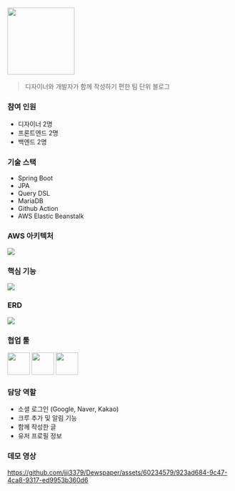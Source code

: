 ### <img src="https://github.com/jji3379/Dewspaper/assets/60234579/3ea13b92-eb99-4146-995a-7404dfd4dda6" style="inline-size: 150px">

> 디자이너와 개발자가 함께 작성하기 편한 팀 단위 블로그

### 참여 인원
* 디자이너 2명
* 프론트엔드 2명
* 백엔드 2명

### 기술 스택
* Spring Boot
* JPA
* Query DSL
* MariaDB
* Github Action
* AWS Elastic Beanstalk

### AWS 아키텍처
<img src="https://github.com/jji3379/Dewspaper/assets/60234579/ec1c0de8-b68d-4a3f-9d67-2c76d740f31b">


### 핵심 기능
<img src="https://github.com/jji3379/Dewspaper/assets/60234579/24d049b1-77b8-4553-b2c1-37e7f742ad27">


### ERD
<img src="https://github.com/jji3379/Dewspaper/assets/60234579/bdb238cb-a655-4309-8e54-a456b7d16cba">

### 협업 툴
<img src="https://github.com/jji3379/Dewspaper/assets/60234579/ce013321-d16e-4f28-88de-832635a06d84" height="50px">
<img src="https://github.com/jji3379/Dewspaper/assets/60234579/3ca66a8a-f493-4cf6-a7b4-1861b40ac7c3" height="50px">
<img src="https://github.com/jji3379/Dewspaper/assets/60234579/1ebed3c2-17f9-428f-902e-d240a7026118" height="50px">

### 담당 역할
* 소셜 로그인 (Google, Naver, Kakao)
* 크루 추가 및 알림 기능
* 함께 작성한 글
* 유저 프로필 정보

### 데모 영상
https://github.com/jji3379/Dewspaper/assets/60234579/923ad684-9c47-4ca8-9317-ed9953b360d6